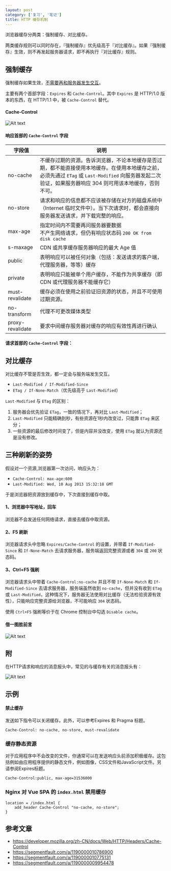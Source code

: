 ```yaml
---
layout: post
category: ['复习', '笔记']
title: HTTP 缓存机制
---
```


浏览器缓存分两类：强制缓存、对比缓存。

两类缓存规则可以同时存在，『强制缓存』优先级高于『对比缓存』。如果『强制缓存』生效，则不再发起服务器请求，即不再执行『对比缓存』规则。

## 强制缓存

强制缓存如果生效，<u>不需要再和服务器发生交互</u>。

主要有两个首部字段：`Expires` 和 `Cache-Control`。其中 `Expires` 是 HTTP/1.0 版本的东西，在 HTTP/1.1 中，被 `Cache-Control` 替代。

#### Cache-Control

![Alt text](/res/img/in_posts/1503477393236.png)

#### 响应首部的 `Cache-Control` 字段

| 字段值 | 说明 |
| -- | -- |
| no-cache | 不缓存过期的资源。告诉浏览器，不论本地缓存是否过期，都不能直接使用本地缓存。在使用本地缓存之前，必须先通过 `ETag` 或 `Last-Modified` 向服务器发起二次验证，如果服务器响应 304 则可用该本地缓存，否则不可。 |
| no-store | 请求和响应的信息都不应该被存储在对方的磁盘系统中（Internet 临时文件中）。当下次请求时，都会直接向服务器发送请求，并下载完整的响应。 |
| max-age | 指定时间内不需要再问服务器要数据<br />不产生网络请求，但仍有响应状态码 `200 OK from disk cache` |
| s-maxage | CDN 或共享缓存服务器响应的最大 Age 值 |
| public | 表明响应可以被任何对象（包括：发送请求的客户端，代理服务器，等等）缓存 |
| private | 表明响应只能被单个用户缓存，不能作为共享缓存（即 CDN 或代理服务器不能缓存它） |
| must-revalidate | 缓存必须在使用之前验证旧资源的状态，并且不可使用过期资源。 |
| no-transform | 代理不可更改媒体类型 |
| proxy-revalidate | 要求中间缓存服务器对缓存的响应有效性再进行确认 |

#### 请求首部的 `Cache-Control` 字段：

## 对比缓存

对比缓存不管是否生效，都一定会与服务端发生交互。

- `Last-Modified / If-Modified-Since`
- `ETag / If-None-Match`（优先级高于 `Last-Modified`）

`Last-Modified` 与 `ETag` 的区别：

1. 服务器会优先验证 `ETag`，一致的情况下，再对比 `Last-Modified`；
2. `Last-Modified` 只能精确到秒，有些资源在1秒内改变过，只能靠 `ETag` 来区分；
3. 一些资源的最后修改时间变了，但是内容并没改变，使用 `ETag` 就认为资源还是没有修改。

## 三种刷新的姿势

假设对一个资源,浏览器第一次访问，响应头为：

- `Cache-Control: max-age:600`
- `Last-Modified: Wed, 10 Aug 2013 15:32:18 GMT`

于是浏览器把资源放到缓存中，下次直接到缓存中取。

#### 1、浏览器中写地址，回车

浏览器不会发送任何网络请求，直接去缓存中取资源。

#### 2、F5 刷新

浏览器请求头中忽略 `Expires/Cache-Control` 的设置，并带着 `If-Modified-Since` 和 `If-None-Match` 去请求服务器，服务端返回完整资源或者 `304` 或 `200` 状态码。

#### 3、Ctrl+F5 强刷

浏览器请求头中带着 `Cache-Control:no-cache` 并且不带 `If-None-Match` 和 `If-Modified-Since` 去请求服务器，服务端虽然收到 `no-cache`，但并没有收到 `ETag` 或 `Last-Modified`，这种情况下，服务器无法使用对比缓存（无法检验资源有效性），只能响应完整资源给浏览器，不可能响应 `304` 状态码。

使用 `Ctrl+F5` 强刷等价于在 Chrome 控制台中勾选 `Disable cache`。

#### 借一图胜前言

![Alt text](/res/img/in_posts/1503482315088.png)

## 附

在HTTP请求和响应的消息报头中，常见的与缓存有关的消息报头有：

![Alt text](/res/img/in_posts/1503484351920.png)

## 示例

#### 禁止缓存

发送如下指令可以关闭缓存。此外，可以参考Expires 和 Pragma 标题。

```
Cache-Control: no-cache, no-store, must-revalidate
```

### 缓存静态资源

对于应用程序中不会改变的文件，你通常可以在发送响应头前添加积极缓存。这包括例如由应用程序提供的静态文件，例如图像，CSS文件和JavaScript文件。另请参阅Expires标题。

```
Cache-Control:public, max-age=31536000
```

### Nginx 对 Vue SPA 的 `index.html` 禁用缓存

```
location = /index.html {
    add_header Cache-Control "no-cache, no-store";
}
```

## 参考文章

- <https://developer.mozilla.org/zh-CN/docs/Web/HTTP/Headers/Cache-Control>
- <https://segmentfault.com/a/1190000010786900>
- <https://segmentfault.com/a/1190000010775131>
- <https://segmentfault.com/a/1190000009954478>
